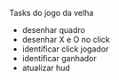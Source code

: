 Tasks do jogo da velha
- desenhar quadro
- desenhar X e O no click
- identificar click jogador
- identificar ganhador
- atualizar hud

